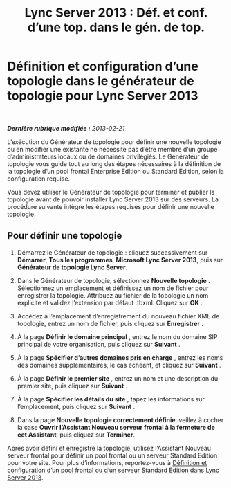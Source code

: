 ﻿---
title: "Lync Server 2013 : Déf. et conf. d’une top. dans le gén. de top."
TOCTitle: Définition et configuration d’une topologie dans le générateur de topologie
ms:assetid: 99231ff5-1c21-432b-ad65-8675fcd484f9
ms:mtpsurl: https://technet.microsoft.com/fr-fr/library/Gg398788(v=OCS.15)
ms:contentKeyID: 49298251
ms.date: 05/20/2016
mtps_version: v=OCS.15
ms.translationtype: HT
---

# Définition et configuration d’une topologie dans le générateur de topologie pour Lync Server 2013

 

_**Dernière rubrique modifiée :** 2013-02-21_

L’exécution du Générateur de topologie pour définir une nouvelle topologie ou en modifier une existante ne nécessite pas d’être membre d’un groupe d’administrateurs locaux ou de domaines privilégiés. Le Générateur de topologie vous guide tout au long des étapes nécessaires à la définition de la topologie d’un pool frontal Enterprise Edition ou Standard Edition, selon la configuration requise.

Vous devez utiliser le Générateur de topologie pour terminer et publier la topologie avant de pouvoir installer Lync Server 2013 sur des serveurs. La procédure suivante intègre les étapes requises pour définir une nouvelle topologie.

## Pour définir une topologie

1.  Démarrez le Générateur de topologie : cliquez successivement sur **Démarrer**, **Tous les programmes**, **Microsoft Lync Server 2013**, puis sur **Générateur de topologie Lync Server**.

2.  Dans le Générateur de topologie, sélectionnez **Nouvelle topologie** . Sélectionnez un emplacement et définissez un nom de fichier pour enregistrer la topologie. Attribuez au fichier de la topologie un nom explicite et validez l’extension par défaut .tbxml. Cliquez sur **OK** .

3.  Accédez à l’emplacement d’enregistrement du nouveau fichier XML de topologie, entrez un nom de fichier, puis cliquez sur **Enregistrer** .

4.  À la page **Définir le domaine principal** , entrez le nom du domaine SIP principal de votre organisation, puis cliquez sur **Suivant** .

5.  À la page **Spécifier d’autres domaines pris en charge** , entrez les noms des domaines supplémentaires, le cas échéant, et cliquez sur **Suivant** .

6.  À la page **Définir le premier site** , entrez un nom et une description du premier site, puis cliquez sur **Suivant** .

7.  À la page **Spécifier les détails du site** , tapez les informations sur l’emplacement, puis cliquez sur **Suivant** .

8.  Dans la page **Nouvelle topologie correctement définie**, veillez à cocher la case **Ouvrir l’Assistant Nouveau serveur frontal à la fermeture de cet Assistant**, puis cliquez sur **Terminer**.

Après avoir défini et enregistré la topologie, utilisez l’Assistant Nouveau serveur frontal pour définir un pool frontal ou un serveur Standard Edition pour votre site. Pour plus d’informations, reportez-vous à [Définition et configuration d’un pool frontal ou d’un serveur Standard Edition dans Lync Server 2013](lync-server-2013-define-and-configure-a-front-end-pool-or-standard-edition-server.md).

